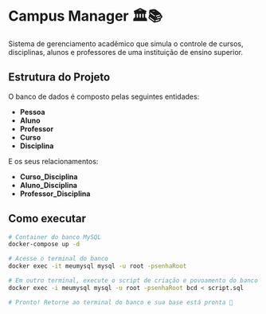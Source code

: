 # Campus Manager 🏛️📚

Sistema de gerenciamento acadêmico que simula o controle de cursos, disciplinas, alunos e professores de uma instituição de ensino superior.

## Estrutura do Projeto

O banco de dados é composto pelas seguintes entidades:

- **Pessoa**
- **Aluno**
- **Professor**
- **Curso**
- **Disciplina**

E os seus relacionamentos:

- **Curso_Disciplina**  
- **Aluno_Disciplina**  
- **Professor_Disciplina**  


## Como executar

```bash
# Container do banco MySQL
docker-compose up -d

# Acesse o terminal do banco
docker exec -it meumysql mysql -u root -psenhaRoot

# Em outro terminal, execute o script de criação e povoamento do banco
docker exec -i meumysql mysql -u root -psenhaRoot bcd < script.sql

# Pronto! Retorne ao terminal do banco e sua base está pronta 🚀
```